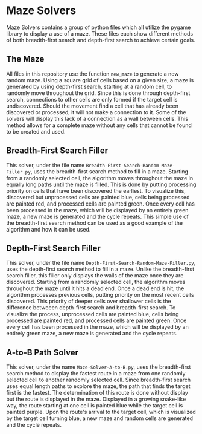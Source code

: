 # Maze Solvers

Maze Solvers contains a group of python files which all utilize the pygame library to display a use of a maze. These files each show different methods of both breadth-first search and depth-first search to achieve certain goals.

## The Maze
All files in this repository use the function `new_maze` to generate a new random maze. Using a square grid of cells based on a given size, a maze is generated by using depth-first search, starting at a random cell, to randomly move throughout the grid. Since this is done through depth-first search, connections to other cells are only formed if the target cell is undiscovered. Should the movement find a cell that has already been discovered or processed, it will not make a connection to it. Some of the solvers will display this lack of a connection as a wall between cells. This method allows for a complete maze without any cells that cannot be found to be created and used.

## Breadth-First Search Filler
This solver, under the file name `Breadth-First-Search-Random-Maze-Filler.py`, uses the breadth-first search method to fill in a maze. Starting from a randomly selected cell, the algorithm moves throughout the maze in equally long paths until the maze is filled. This is done by putting processing priority on cells that have been discovered the earliest. To visualize this, discovered but unprocessed cells are painted blue, cells being processed are painted red, and processed cells are painted green. Once every cell has been processed in the maze, which will be displayed by an entirely green maze, a new maze is generated and the cycle repeats. This simple use of the breadth-first search method can be used as a good example of the algorithm and how it can be used.

## Depth-First Search Filler
This solver, under the file name `Depth-First-Search-Random-Maze-Filler.py`, uses the depth-first search method to fill in a maze. Unlike the breadth-first search filler, this filler only displays the walls of the maze once they are discovered. Starting from a randomly selected cell, the algorithm moves throughout the maze until it hits a dead end. Once a dead end is hit, the algorithm processes previous cells, putting priority on the most recent cells discovered. This priority of deeper cells over shallower cells is the difference betweeen depth-first search and breadth-first search. To visualize the process, unprocessed cells are painted blue, cells being processed are painted red, and processed cells are painted green. Once every cell has been processed in the maze, which will be displayed by an entirely green maze, a new maze is generated and the cycle repeats.

## A-to-B Path Solver
This solver, under the name `Maze-Solver-A-to-B.py`, uses the breadth-first search method to display the fastest route in a maze from one randomly selected cell to another randomly selected cell. Since breadth-first search uses equal length paths to explore the maze, the path that finds the target first is the fastest. The determination of this route is done without display but the route is displayed in the maze. Displayed in a growing snake-like way, the route starting at one cell is painted blue while the target cell is painted purple. Upon the route's arrival to the target cell, which is visualized by the target cell turning blue, a new maze and random cells are generated and the cycle repeats.
